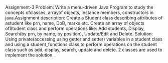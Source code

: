 Assignment-3
Problem: Write a menu-driven Java Program to study the concepts ofclasses, arrayof objects, instance members, constructors in java.Assignment description: Create a Student class describing attributes of astudent like prn, name, DoB, marks etc. Create an array of objects ofStudent class and perform operations like: Add students, Display, Search(by prn, by name, by position), Update/Edit and Delete.
Solution: Using private(accessing using getter and setter) variables in a student class and using a student_functions class to perform operations on the student class such as add, display, search, update and delete. 2 classes are used to implement the solution.

